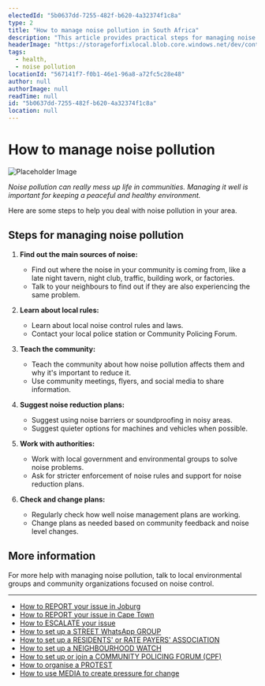 ```yaml
---
electedId: "5b0637dd-7255-482f-b620-4a32374f1c8a"
type: 2
title: "How to manage noise pollution in South Africa"
description: "This article provides practical steps for managing noise pollution in South African communities, emphasizing the importance of identifying noise sources and understanding local regulations. It encourages community engagement and collaboration with authorities to implement effective noise reduction strategies."
headerImage: "https://storageforfixlocal.blob.core.windows.net/dev/content/5b0637dd-7255-482f-b620-4a32374f1c8a/images/5b0637dd-7255-482f-b620-4a32374f1c8a.webp"
tags:
  - health,
  - noise pollution
locationId: "567141f7-f0b1-46e1-96a8-a72fc5c28e48"
author: null
authorImage: null
readTime: null
id: "5b0637dd-7255-482f-b620-4a32374f1c8a"
location: null
---
```


# How to manage noise pollution
![Placeholder Image](https://storageforfixlocal.blob.core.windows.net/dev/content/5b0637dd-7255-482f-b620-4a32374f1c8a/images/5b0637dd-7255-482f-b620-4a32374f1c8a.webp)

*Noise pollution can really mess up life in communities. Managing it well is important for keeping a peaceful and healthy environment.*

 Here are some steps to help you deal with noise pollution in your area.

## Steps for managing noise pollution

1. **Find out the main sources of noise:**
   - Find out where the noise in your community is coming from, like a late night tavern, night club, traffic, building work, or factories.
   - Talk to your neighbours to find out if they are also experiencing the same problem.

2. **Learn about local rules:**
   - Learn about local noise control rules and laws.
   - Contact your local police station or Community Policing Forum.

3. **Teach the community:**
   - Teach the community about how noise pollution affects them and why it's important to reduce it.
   - Use community meetings, flyers, and social media to share information.

4. **Suggest noise reduction plans:**
   - Suggest using noise barriers or soundproofing in noisy areas.
   - Suggest quieter options for machines and vehicles when possible.

5. **Work with authorities:**
   - Work with local government and environmental groups to solve noise problems.
   - Ask for stricter enforcement of noise rules and support for noise reduction plans.

6. **Check and change plans:**
   - Regularly check how well noise management plans are working.
   - Change plans as needed based on community feedback and noise level changes.

## More information
For more help with managing noise pollution, talk to local environmental groups and community organizations focused on noise control.
    
---
- [How to REPORT your issue in Joburg](/content/140d5e4e-76d7-4fb4-877a-a6f0aa3f43e6/)
- [How to REPORT your issue in Cape Town](/content/e2cdfca7-24f3-4ea7-b3e6-ab3ccbd50277/)
- [How to ESCALATE your issue](/content/5c82dc08-0baf-410a-8de9-f7959a4beb3d/)
- [How to set up a STREET WhatsApp GROUP](/content/d6dea590-a527-494e-a551-c338f3bac46b/)
- [How to set up a RESIDENTS' or RATE PAYERS' ASSOCIATION](/content/70f67bab-f596-433f-9f13-f6545cff700e/)
- [How to set up a NEIGHBOURHOOD WATCH](/content/475ff4fc-c8c6-4c0c-a454-6f6dc42c6ce8/)
- [How to set up or join a COMMUNITY POLICING FORUM (CPF)](/content/475ff4fc-c8c6-4c0c-a454-6f6dc42c6ce8/)
- [How to organise a PROTEST](/content/2b41cb77-77fb-4bea-a4e5-f440b207a253/)
- [How to use MEDIA to create pressure for change](/content/c13796b6-860b-4830-ba7f-c0113cf9daae/)